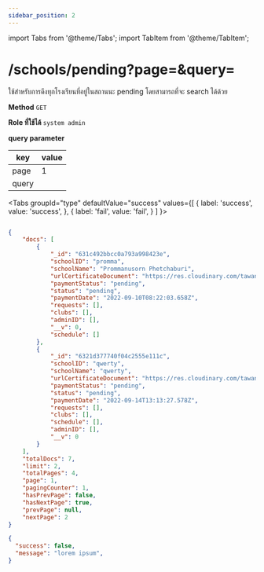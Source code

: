 ```yaml
---
sidebar_position: 2
---
```

import Tabs from '@theme/Tabs';
import TabItem from '@theme/TabItem';

# /schools/pending?page=&query=


ใช้สำหรับการดึงทุกโรงเรียนที่อยู่ในสถานนะ pending โดยสามารถที่จะ search ได้ด้วย

**Method** `GET`

**Role ที่ใช้ได้** `system admin`

**query parameter**

| key         | value       |
| ----------- | ----------- |
| page   | 1    |
| query   |   |

<Tabs
  groupId="type"
  defaultValue="success"
  values={[
    { label: 'success', value: 'success', },
    { label: 'fail', value: 'fail', }
  ]
}>

<TabItem value="success">

```json title="Response"

{
    "docs": [
        {
            "_id": "631c492bbcc0a793a998423e",
            "schoolID": "promma",
            "schoolName": "Prommanusorn Phetchaburi",
            "urlCertificateDocument": "https://res.cloudinary.com/tawanchai/image/upload/v1662792742/certificate_doc/rowir91414%40iunicus.com.png",
            "paymentStatus": "pending",
            "status": "pending",
            "paymentDate": "2022-09-10T08:22:03.658Z",
            "requests": [],
            "clubs": [],
            "adminID": [],
            "__v": 0,
            "schedule": []
        },
        {
            "_id": "6321d377740f04c2555e111c",
            "schoolID": "qwerty",
            "schoolName": "qwerty",
            "urlCertificateDocument": "https://res.cloudinary.com/tawanchai/image/upload/v1663161206/certificate_doc/tawanchai.ch%40ku.th.png",
            "paymentStatus": "pending",
            "status": "pending",
            "paymentDate": "2022-09-14T13:13:27.578Z",
            "requests": [],
            "clubs": [],
            "schedule": [],
            "adminID": [],
            "__v": 0
        }
    ],
    "totalDocs": 7,
    "limit": 2,
    "totalPages": 4,
    "page": 1,
    "pagingCounter": 1,
    "hasPrevPage": false,
    "hasNextPage": true,
    "prevPage": null,
    "nextPage": 2
}

```
</TabItem>

<TabItem value="fail">

```json title="Response"
{
  "success": false,
  "message": "lorem ipsum",
}
```
</TabItem>

</Tabs>


